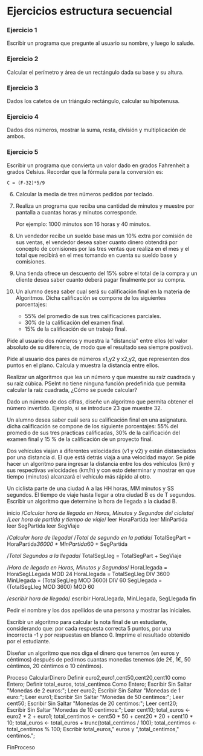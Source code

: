 # Ejercicios estructura secuencial

### Ejercicio 1

Escribir un programa que pregunte al usuario su nombre, y luego lo salude.

### Ejercicio 2

Calcular el perímetro y área de un rectángulo dada su base y su altura.

### Ejercicio 3

Dados los catetos de un triángulo rectángulo, calcular su hipotenusa.

### Ejercicio 4

Dados dos números, mostrar la suma, resta, división y multiplicación de ambos.

### Ejercicio 5

Escribir un programa que convierta un valor dado en grados Fahrenheit a grados Celsius. Recordar que la fórmula para la conversión es: 

	C = (F-32)*5/9


6. Calcular la media de tres números pedidos por teclado.
7. Realiza un programa que reciba una cantidad de minutos y muestre por pantalla a cuantas horas y minutos corresponde.

	Por ejemplo: 1000 minutos son 16 horas y 40 minutos.


9. Un vendedor recibe un sueldo base mas un 10% extra por comisión de sus ventas, el vendedor desea saber cuanto dinero obtendrá por concepto de comisiones por las tres ventas que realiza en el mes y el total que recibirá en el mes tomando en cuenta su sueldo base y comisiones.
10. Una tienda ofrece un descuento del 15% sobre el total de la compra y un cliente desea saber cuanto deberá pagar finalmente por su compra.
11. Un alumno desea saber cual será su calificación final en la materia de Algoritmos. Dicha calificación se compone de los siguientes porcentajes:
	* 55% del promedio de sus tres calificaciones parciales.
    * 30% de la calificación del examen final.
    * 15% de la calificación de un trabajo final.


Pide al usuario dos números y muestra la "distancia" entre ellos (el valor absoluto de su diferencia, de modo que el resultado sea siempre positivo).

Pide al usuario dos pares de números x1,y2 y x2,y2, que representen dos puntos en el plano. Calcula y muestra la distancia entre ellos.


Realizar un algoritmos que lea un número y que muestre su raíz cuadrada y su raíz cúbica. PSeInt no tiene ninguna función predefinida que permita calcular la raíz cuadrada, ¿Cómo se puede calcular?

Dado un número de dos cifras, diseñe un algoritmo que permita obtener el número invertido. Ejemplo, si se introduce 23 que muestre 32.


Un alumno desea saber cuál sera su calificación final en una asignatura. dicha calificación se compone de los siguiente porcentajes: 55% del promedio de sus tres practicas calificadas, 30% de la calificación del examen final y 15 % de la calificación de un proyecto final.


Dos vehículos viajan a diferentes velocidades (v1 y v2) y están distanciados por una distancia d. El que está detrás viaja a una velocidad mayor. Se pide hacer un algoritmo para ingresar la distancia entre los dos vehículos (km) y sus respectivas velocidades (km/h) y con esto determinar y mostrar en que tiempo (minutos) alcanzará el vehículo más rápido al otro.

 Un ciclista parte de una ciudad A a las HH horas, MM minutos y SS segundos. El tiempo de viaje hasta llegar a otra ciudad B es de T segundos. Escribir un algoritmo que determine la hora de llegada a la ciudad B.


inicio
  /*Calcular hora de llegada en Horas, Minutos y Segundos del ciclista*/
  /*Leer hora de partida y tiempo de viaje*/
    leer HoraPartida
    leer MinPartida
    leer SegPartida
    leer SegViaje

  /*Calcular hora de llegada*/
  /*Total de segundo en la patida*/
    TotalSegPart = HoraPartida*36000 + MinPartida*60 + SegPartida

  /*Total Segundos a la llegada*/
    TotalSegLleg = TotalSegPart + SegViaje

  /*Hora de llegada en Horas, Minutos y Segundos*/
    HoraLlegada = HoraSegLLegada MOD 24
    HoraLlegada = TotalSegLleg DIV 3600
    MinLlegada = (TotalSegLleg MOD 3600) DIV 60
    SegLlegada = (TotalSegLleg MOD 3600) MOD 60

  /*escribir hora de llegada*/
    escribir HoraLlegada, MinLlegada, SegLlegada
fin


Pedir el nombre y los dos apellidos de una persona y mostrar las iniciales.


Escribir un algoritmo para calcular la nota final de un estudiante, considerando que: por cada respuesta correcta 5 puntos, por una incorrecta -1 y por respuestas en blanco 0. Imprime el resultado obtenido por el estudiante.


Diseñar un algoritmo que nos diga el dinero que tenemos (en euros y céntimos) después de pedirnos cuantas monedas tenemos (de 2€, 1€, 50 céntimos, 20 céntimos o 10 céntimos).

Proceso CalcularDinero
	Definir euro2,euro1,cent50,cent20,cent10 como Entero;
	Definir total_euros, total_centimos Como Entero;
	Escribir Sin Saltar "Monedas de 2 euros:";
	Leer euro2;
	Escribir Sin Saltar "Monedas de 1 euro:";
	Leer euro1;
	Escribir Sin Saltar "Monedas de 50 centimos:";
	Leer cent50;
	Escribir Sin Saltar "Monedas de 20 centimos:";
	Leer cent20;
	Escribir Sin Saltar "Monedas de 10 centimos:";
	Leer cent10;
	total_euros <- euro2 * 2 + euro1;
	total_centimos <- cent50 * 50 + cent20 * 20 + cent10 * 10;
	total_euros <- total_euros + trunc(total_centimos / 100);
	total_centimos <- total_centimos % 100;
	Escribir total_euros," euros y ",total_centimos," centimos.";
	
FinProceso